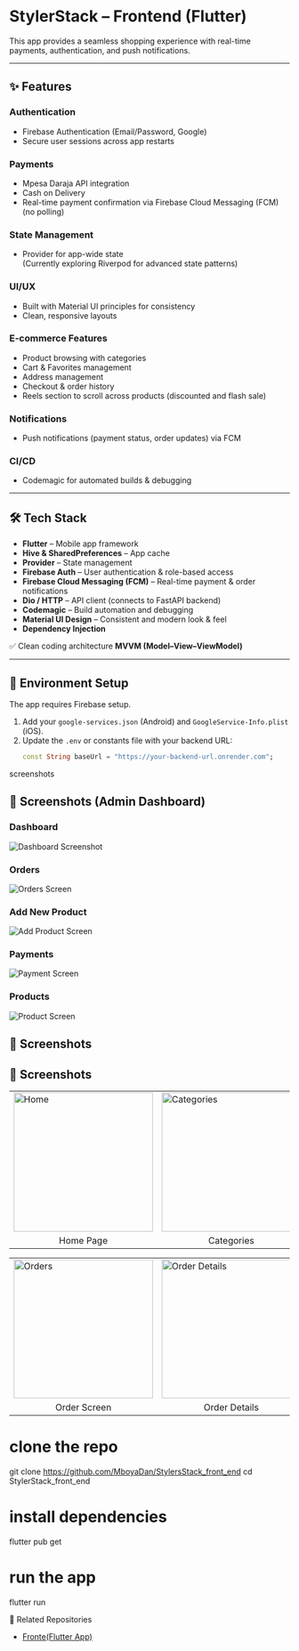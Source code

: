 # StylerStack – Frontend (Flutter)

This app provides a seamless shopping experience with real-time payments, authentication, and push notifications.

---

## ✨ Features

### **Authentication**
- Firebase Authentication (Email/Password, Google)
- Secure user sessions across app restarts

### **Payments**
- Mpesa Daraja API integration
- Cash on Delivery
- Real-time payment confirmation via Firebase Cloud Messaging (FCM) (no polling)

### **State Management**
- Provider for app-wide state  
(Currently exploring Riverpod for advanced state patterns)

### **UI/UX**
- Built with Material UI principles for consistency  
- Clean, responsive layouts  

### **E-commerce Features**
- Product browsing with categories  
- Cart & Favorites management  
- Address management  
- Checkout & order history  
- Reels section to scroll across products (discounted and flash sale)  

### **Notifications**
- Push notifications (payment status, order updates) via FCM  

### **CI/CD**
- Codemagic for automated builds & debugging  

---

## 🛠️ Tech Stack
- **Flutter** – Mobile app framework  
- **Hive & SharedPreferences** – App cache  
- **Provider** – State management  
- **Firebase Auth** – User authentication & role-based access  
- **Firebase Cloud Messaging (FCM)** – Real-time payment & order notifications  
- **Dio / HTTP** – API client (connects to FastAPI backend)  
- **Codemagic** – Build automation and debugging  
- **Material UI Design** – Consistent and modern look & feel  
- **Dependency Injection**  

✅ Clean coding architecture **MVVM (Model–View–ViewModel)**  

---

## 🔑 Environment Setup
The app requires Firebase setup.  

1. Add your `google-services.json` (Android) and `GoogleService-Info.plist` (iOS).  
2. Update the `.env` or constants file with your backend URL:  
   ```dart
   const String baseUrl = "https://your-backend-url.onrender.com";
screenshots
## 📸 Screenshots (Admin Dashboard)

### Dashboard
![Dashboard Screenshot](https://github.com/MboyaDan/StylersStack_back_end/blob/main/docs/admin_dashbord.png)

### Orders
![Orders Screen](https://github.com/MboyaDan/StylersStack_back_end/blob/main/docs/order_screen.png)

### Add New Product
![Add Product Screen](https://github.com/MboyaDan/StylersStack_back_end/blob/main/docs/add_new_product_screen.png)

### Payments
![Payment Screen](https://github.com/MboyaDan/StylersStack_back_end/blob/main/docs/payment_screen.png)

### Products
![Product Screen](https://github.com/MboyaDan/StylersStack_back_end/blob/main/docs/product_screen.png)

## 📱 Screenshots

## 📱 Screenshots

<table>
  <tr>
    <td><img src="https://raw.githubusercontent.com/MboyaDan/StylersStack_front_end/main/docs/homepage.png" alt="Home" width="250"/></td>
    <td><img src="https://raw.githubusercontent.com/MboyaDan/StylersStack_front_end/main/docs/catscreen.png" alt="Categories" width="250"/></td>
    <td><img src="https://raw.githubusercontent.com/MboyaDan/StylersStack_front_end/main/docs/flashsale.png" alt="Flash Sale" width="250"/></td>
    <td><img src="https://raw.githubusercontent.com/MboyaDan/StylersStack_front_end/main/docs/checkoutscreen.png" alt="Checkout" width="250"/></td>
  </tr>
  <tr>
    <td align="center">Home Page</td>
    <td align="center">Categories</td>
    <td align="center">Flash Sale</td>
    <td align="center">Checkout</td>
  </tr>
</table>

<table>
  <tr>
    <td><img src="https://raw.githubusercontent.com/MboyaDan/StylersStack_front_end/main/docs/orderscreen.png" alt="Orders" width="250"/></td>
    <td><img src="https://raw.githubusercontent.com/MboyaDan/StylersStack_front_end/main/docs/oderdetails.png" alt="Order Details" width="250"/></td>
    <td><img src="https://raw.githubusercontent.com/MboyaDan/StylersStack_front_end/main/docs/payment_screen.png" alt="Payment" width="250"/></td>
    <td><img src="https://raw.githubusercontent.com/MboyaDan/StylersStack_front_end/main/docs/payment_success.png" alt="Success" width="250"/></td>
  </tr>
  <tr>
    <td align="center">Order Screen</td>
    <td align="center">Order Details</td>
    <td align="center">Payment</td>
    <td align="center">Payment Success</td>
  </tr>
</table>


# clone the repo
git clone https://github.com/MboyaDan/StylersStack_front_end
cd StylerStack_front_end

# install dependencies
flutter pub get

# run the app
flutter run

🔗 Related Repositories
- [Fronte(Flutter App)](https://github.com/MboyaDan/StylersStack_back_end)
